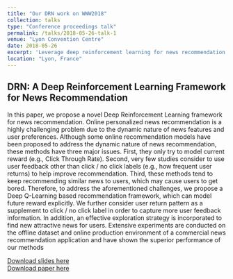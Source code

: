 ```yaml
---
title: "Our DRN work on WWW2018"
collection: talks
type: "Conference proceedings talk"
permalink: /talks/2018-05-26-talk-1
venue: "Lyon Convention Centre"
date: 2018-05-26
excerpt: 'Leverage deep reinforcement learning for news recommendation'
location: "Lyon, France"
---
```


## DRN: A Deep Reinforcement Learning Framework for News Recommendation

In this paper, we propose a novel Deep Reinforcement Learning framework for news recommendation. Online personalized news recommendation is a highly challenging problem due to the dynamic nature of news features and user preferences. Although some online recommendation models have been proposed to address the dynamic nature of news recommendation, these methods have three major issues. First, they only try to model current reward (e.g., Click Through Rate). Second, very few studies consider to use user feedback other than click / no click labels (e.g., how frequent user returns) to help improve recommendation. Third, these methods tend to keep recommending similar news to users, which may cause users to get bored. Therefore, to address the aforementioned challenges, we propose a Deep Q-Learning based recommendation framework, which can model future reward explicitly. We further consider user return pattern as a supplement to click / no click label in order to capture more user feedback information. In addition, an effective exploration strategy is incorporated to find new attractive news for users. Extensive experiments are conducted on the offline dataset and online production environment of a commercial news recommendation application and have shown the superior performance of our methods



[Download slides here](https://zhfzhmsra.github.io/files/drn_www2018/www2018_reinforceRec_final.pptx)<br />
[Download paper here](https://zhfzhmsra.github.io/files/drn_www2018/p167-zheng.pdf)<br />
